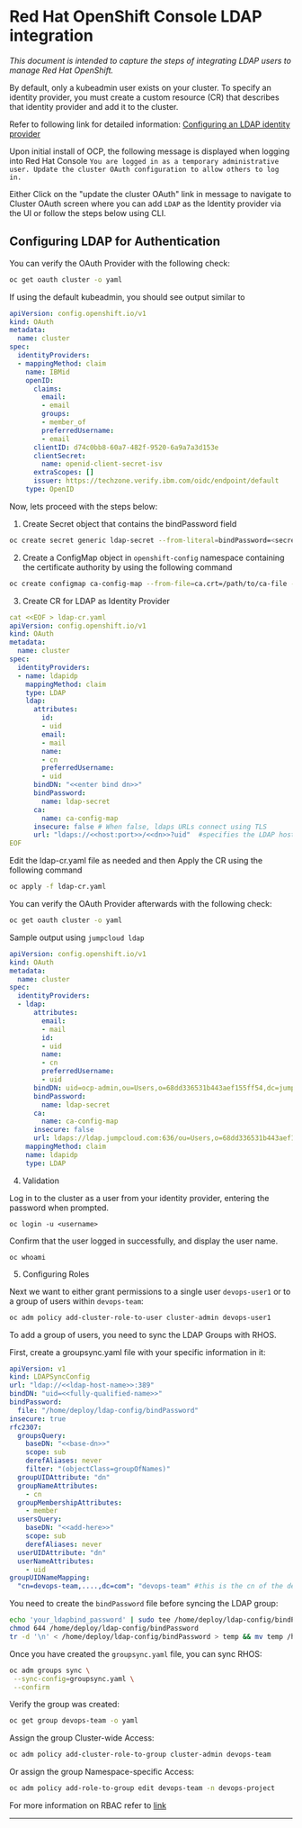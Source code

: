 # Red Hat OpenShift Console LDAP integration 
*This document is intended to capture the steps of integrating LDAP users to manage Red Hat OpenShift.*

By default, only a kubeadmin user exists on your cluster. To specify an identity provider, you must create a custom resource (CR) that describes that identity provider and add it to the cluster. 

Refer to following link for detailed information: [Configuring an LDAP identity provider](https://docs.redhat.com/en/documentation/openshift_container_platform/4.16/html/authentication_and_authorization/configuring-identity-providers#configuring-ldap-identity-provider)

Upon initial install of OCP, the following message is displayed when logging into Red Hat Console
`You are logged in as a temporary administrative user. Update the cluster OAuth configuration to allow others to log in.`

Either Click on the "update the cluster OAuth" link in message to navigate to Cluster OAuth screen where you can add `LDAP` as the Identity provider via the UI or follow the steps below using CLI.


## Configuring LDAP for Authentication

You can verify the OAuth Provider with the following check:

```bash
oc get oauth cluster -o yaml
```

If using the default kubeadmin, you should see output similar to 

```yaml annotate
apiVersion: config.openshift.io/v1
kind: OAuth
metadata:
  name: cluster
spec:
  identityProviders:
  - mappingMethod: claim
    name: IBMid
    openID:
      claims:
        email:
        - email
        groups:
        - member_of
        preferredUsername:
        - email
      clientID: d74c0bb8-60a7-482f-9520-6a9a7a3d153e
      clientSecret:
        name: openid-client-secret-isv
      extraScopes: []
      issuer: https://techzone.verify.ibm.com/oidc/endpoint/default
    type: OpenID

```
Now, lets proceed with the steps below:

1. Create Secret object that contains the bindPassword field

```bash
oc create secret generic ldap-secret --from-literal=bindPassword=<secret> -n openshift-config
```

2. Create a ConfigMap object in `openshift-config` namespace containing the certificate authority by using the following command 

```bash
oc create configmap ca-config-map --from-file=ca.crt=/path/to/ca-file -n openshift-config
```

3. Create CR for LDAP as Identity Provider

```yaml annotate
cat <<EOF > ldap-cr.yaml
apiVersion: config.openshift.io/v1
kind: OAuth
metadata:
  name: cluster
spec:
  identityProviders:
  - name: ldapidp 
    mappingMethod: claim 
    type: LDAP
    ldap:
      attributes:
        id: 
        - uid
        email: 
        - mail
        name: 
        - cn
        preferredUsername: 
        - uid
      bindDN: "<<enter bind dn>>" 
      bindPassword: 
        name: ldap-secret
      ca: 
        name: ca-config-map
      insecure: false # When false, ldaps URLs connect using TLS
      url: "ldaps://<<host:port>>/<<dn>>?uid"  #specifies the LDAP host and search parameters to use
EOF
```

Edit the ldap-cr.yaml file as needed and then Apply the CR using the following command
```bash
oc apply -f ldap-cr.yaml
```

You can verify the OAuth Provider afterwards with the following check:

```bash
oc get oauth cluster -o yaml
```

Sample output using `jumpcloud ldap`

```yaml annotate
apiVersion: config.openshift.io/v1
kind: OAuth
metadata:
  name: cluster
spec:
  identityProviders:
  - ldap:
      attributes:
        email:
        - mail
        id:
        - uid
        name:
        - cn
        preferredUsername:
        - uid
      bindDN: uid=ocp-admin,ou=Users,o=68dd336531b443aef155ff54,dc=jumpcloud,dc=com
      bindPassword:
        name: ldap-secret
      ca:
        name: ca-config-map
      insecure: false
      url: ldaps://ldap.jumpcloud.com:636/ou=Users,o=68dd336531b443aef155ff54,dc=jumpcloud,dc=com?uid
    mappingMethod: claim
    name: ldapidp
    type: LDAP
```

4. Validation

Log in to the cluster as a user from your identity provider, entering the password when prompted. 

```
oc login -u <username>
```

Confirm that the user logged in successfully, and display the user name. 

```
oc whoami
```

5. Configuring Roles

Next we want to either grant permissions to a single user `devops-user1`  or to a group of users within `devops-team`:

```bash
oc adm policy add-cluster-role-to-user cluster-admin devops-user1
```

To add a group of users, you need to sync the LDAP Groups with RHOS.

First, create a groupsync.yaml file with your specific information in it:

```yaml
apiVersion: v1
kind: LDAPSyncConfig
url: "ldap://<<ldap-host-name>>:389"
bindDN: "uid=<<fully-qualified-name>>"
bindPassword:
  file: "/home/deploy/ldap-config/bindPassword"
insecure: true
rfc2307:
  groupsQuery:
    baseDN: "<<base-dn>>"
    scope: sub
    derefAliases: never
    filter: "(objectClass=groupOfNames)"
  groupUIDAttribute: "dn"
  groupNameAttributes:
    - cn
  groupMembershipAttributes:
    - member
  usersQuery:
    baseDN: "<<add-here>>"
    scope: sub
    derefAliases: never
  userUIDAttribute: "dn"
  userNameAttributes:
    - uid
groupUIDNameMapping:
  "cn=devops-team,....,dc=com": "devops-team" #this is the cn of the devops group
 ```

You need to create the `bindPassword` file before syncing the LDAP group:

```bash
echo 'your_ldapbind_password' | sudo tee /home/deploy/ldap-config/bindPassword > /dev/null
chmod 644 /home/deploy/ldap-config/bindPassword
tr -d '\n' < /home/deploy/ldap-config/bindPassword > temp && mv temp /home/deploy/ldap-config/bindPassword
```

 Once you have created the `groupsync.yaml` file, you can sync RHOS:

 ```bash
 oc adm groups sync \
  --sync-config=groupsync.yaml \
  --confirm
```

Verify the group was created:

```bash
oc get group devops-team -o yaml
```

Assign the group Cluster-wide Access:

```bash
oc adm policy add-cluster-role-to-group cluster-admin devops-team
```

Or assign the group Namespace-specific Access:

```bash
oc adm policy add-role-to-group edit devops-team -n devops-project
```

For more information on RBAC refer to [link](https://docs.redhat.com/en/documentation/openshift_container_platform/4.16/html/authentication_and_authorization/using-rbac)

---

